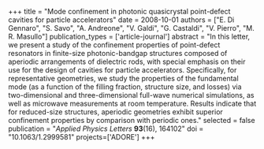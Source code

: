 +++
title = "Mode confinement in photonic quasicrystal point-defect cavities for particle accelerators"
date = 2008-10-01
authors = ["E. Di Gennaro", "S. Savo", "A. Andreone", "V. Galdi", "G. Castaldi", "V. Pierro", "M. R. Masullo"]
publication_types = ['article-journal']
abstract = "In this letter, we present a study of the confinement properties of point-defect resonators in finite-size photonic-bandgap structures composed of aperiodic arrangements of dielectric rods, with special emphasis on their use for the design of cavities for particle accelerators. Specifically, for representative geometries, we study the properties of the fundamental mode (as a function of the filling fraction, structure size, and losses) via two-dimensional and three-dimensional full-wave numerical simulations, as well as microwave measurements at room temperature. Results indicate that for reduced-size structures, aperiodic geometries exhibit superior confinement properties by comparison with periodic ones."
selected = false
publication = "*Applied Physics Letters* **93**(16), 164102"
doi = "10.1063/1.2999581"
projects=['ADORE']
+++
